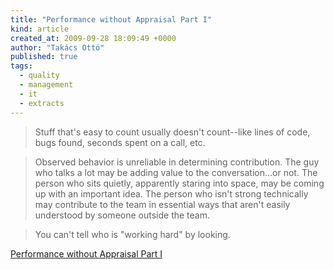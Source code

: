 ```yaml
---
title: "Performance without Appraisal Part I"
kind: article
created_at: 2009-09-28 18:09:49 +0000
author: "Takács Ottó"
published: true
tags: 
  - quality
  - management
  - it
  - extracts
---
```

>Stuff that's easy to count usually doesn't count--like lines of code, bugs found, seconds spent on a call, etc.

>Observed behavior is unreliable in determining contribution. The guy who talks a lot may be adding value to the conversation...or not. The person who sits quietly, apparently staring into space, may be coming up with an important idea. The person who isn't strong technically may contribute to the team in essential ways that aren't easily understood by someone outside the team.

>You can't tell who is "working hard" by looking. 

[Performance without Appraisal Part I](http://www.estherderby.com/weblog/2009/09/performance-without-appraisal-part-i.html "Perofmance without appraisal")

<div class='old-comments'></div>